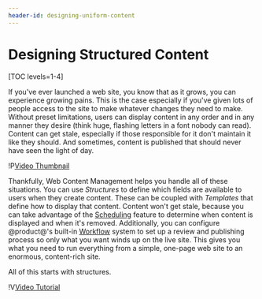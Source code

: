 ```yaml
---
header-id: designing-uniform-content
---
```


# Designing Structured Content

[TOC levels=1-4]

If you've ever launched a web site, you know that as it grows, you can
experience growing pains. This is the case especially if you've given lots of
people access to the site to make whatever changes they need to make. Without
preset limitations, users can display content in any order and in any manner
they desire (think huge, flashing letters in a font nobody can read). Content
can get stale, especially if those responsible for it don't maintain it like
they should. And sometimes, content is published that should never have seen the
light of day.

<div class="video-thumbnail"></div>

!P[Video Thumbnail](https://portal.liferay.dev/documents/113763090/113919826/vid-struc-temp-thumbnail.png)

Thankfully, Web Content Management helps you handle all of these situations. You
can use *Structures* to define which fields are available to users when they
create content. These can be coupled with *Templates* that define how to display
that content. Content won't get stale, because you can take advantage of the
[Scheduling](/docs/7-1/user/-/knowledge_base/u/scheduling-web-content-publication)
feature to determine when content is displayed and when it's removed.
Additionally, you can configure @product@'s built-in
[Workflow](/docs/7-1/user/-/knowledge_base/u/workflow) system to set
up a review and publishing process so only what you want winds up on the live
site. This gives you what you need to run everything from a simple, one-page web
site to an enormous, content-rich site.

All of this starts with structures.

<div class="video-wrapper" data-name="Creating Content with Structures and Templates">
</div>

!V[Video Tutorial](https://portal.liferay.dev/documents/113763090/113919826/creating-content-with-structures-and-templates.mp4|https://portal.liferay.dev/documents/113763090/113919826/creating-content-with-structures-and-templates.webm)
